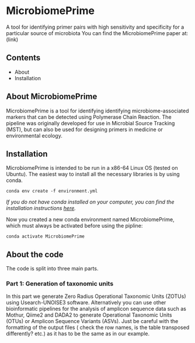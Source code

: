 # MicrobiomePrime
A tool for identifying primer pairs with high sensitivity and specificity for a particular source of microbiota
You can find the MicrobiomePrime paper at: (link)

## Contents
- About
- Installation

## About MicrobiomePrime
MicrobiomePrime is a tool for identifying identifying microbiome-associated markers that can be detected using Polymerase Chain Reaction.
The pipeline was originally developed for use in Microbial Source Tracking (MST), but can also be used for designing primers in medicine or environmental ecology.

## Installation
MicrobiomePrime is intended to be run in a x86-64 Linux OS (tested on Ubuntu). The easiest way to install all the necessary libraries is by using conda. 
```
conda env create -f environment.yml
```

*If you do not have conda installed on your computer, you can find the installation instructions [here](https://conda.io/projects/conda/en/latest/index.html).*

Now you created a new conda environment named MicrobiomePrime, which must always be activated before using the pipline:
```
conda activate MicrobiomePrime
```

## About the code
The code is split into three main parts.

### Part 1: Generation of taxonomic units
In this part we generate Zero Radius Operational Taxonomic Units (ZOTUs) using Usearch-UNOISE3 software. Alternatively you can use other bioinformatic pipelines for the analysis of amplicon sequence data such as Mothur, Qiime2 and DADA2 to generate Operational Taxonomic Units (OTUs) or Amplicon Sequence Variants (ASVs). Just be careful with the formatting of the output files ( check the row names, is the table transposed differently? etc.) as it has to be the same as in our example.

